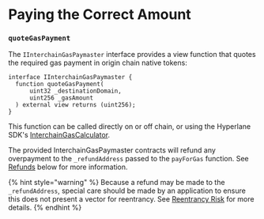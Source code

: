 # Paying the Correct Amount

### `quoteGasPayment`

The `IInterchainGasPaymaster` interface provides a view function that quotes the required gas payment in origin chain native tokens:

```solidity
interface IInterchainGasPaymaster {
  function quoteGasPayment(
      uint32 _destinationDomain,
      uint256 _gasAmount
  ) external view returns (uint256);
}
```

This function can be called directly on or off chain, or using the Hyperlane SDK's [InterchainGasCalculator](../../../../resources/building-applications/nodejs-sdk/gas.md).

The provided InterchainGasPaymaster contracts will refund any overpayment to the `_refundAddress` passed to the `payForGas` function. See [Refunds](paying-the-correct-amount.md#refunds) below for more information.

{% hint style="warning" %}
Because a refund may be made to the `_refundAddress`, special care should be made by an application to ensure this does not present a vector for reentrancy. See [Reentrancy Risk](paying-the-correct-amount.md#reentrancy-risk) for more details.
{% endhint %}
